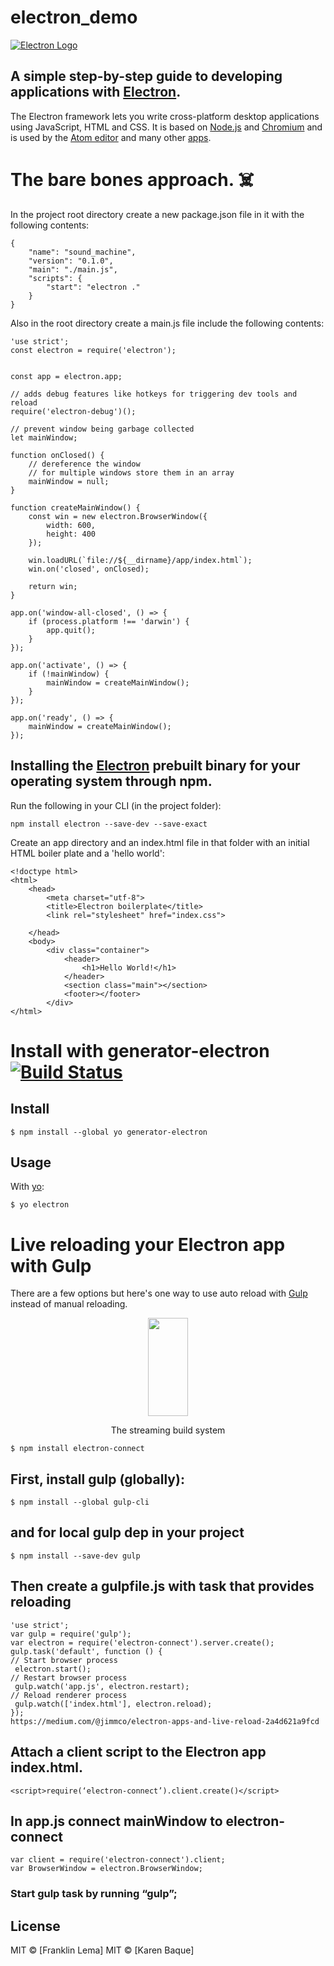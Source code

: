 # electron_demo

[![Electron Logo](https://electron.atom.io/images/electron-logo.svg)](https://electron.atom.io/)

## A simple step-by-step guide to developing applications with [Electron](http://electron.atom.io/).

The Electron framework lets you write cross-platform desktop applications
using JavaScript, HTML and CSS. It is based on [Node.js](https://nodejs.org/) and
[Chromium](http://www.chromium.org) and is used by the [Atom
editor](https://github.com/atom/atom) and many other [apps](https://electron.atom.io/apps).


# The bare bones approach. ☠️

In the project root directory create a new package.json file in it with the following contents:

```
{
    "name": "sound_machine",
    "version": "0.1.0",
    "main": "./main.js",
    "scripts": {
        "start": "electron ."
    }
}
```
Also in the root directory create a main.js file include the following contents:
```
'use strict';
const electron = require('electron');


const app = electron.app;

// adds debug features like hotkeys for triggering dev tools and reload
require('electron-debug')();

// prevent window being garbage collected
let mainWindow;

function onClosed() {
	// dereference the window
	// for multiple windows store them in an array
	mainWindow = null;
}

function createMainWindow() {
	const win = new electron.BrowserWindow({
		width: 600,
		height: 400
	});

	win.loadURL(`file://${__dirname}/app/index.html`);
	win.on('closed', onClosed);

	return win;
}

app.on('window-all-closed', () => {
	if (process.platform !== 'darwin') {
		app.quit();
	}
});

app.on('activate', () => {
	if (!mainWindow) {
		mainWindow = createMainWindow();
	}
});

app.on('ready', () => {
	mainWindow = createMainWindow();
});

```
## Installing the  [Electron](https://github.com/electron/electron) prebuilt binary for your operating system through npm. 
Run the following in your CLI (in the project folder):
```
npm install electron --save-dev --save-exact
```

Create an app directory and an index.html file in that folder with an initial HTML boiler plate and a 'hello world':
```
<!doctype html>
<html>
	<head>
		<meta charset="utf-8">
		<title>Electron boilerplate</title>
		<link rel="stylesheet" href="index.css">
		
	</head>
	<body>
		<div class="container">
			<header>
				<h1>Hello World!</h1>
			</header>
			<section class="main"></section>
			<footer></footer>
		</div>
</html>
```



# Install with generator-electron [![Build Status](https://travis-ci.org/sindresorhus/generator-electron.svg?branch=master)](https://travis-ci.org/sindresorhus/generator-electron)

## Install

```
$ npm install --global yo generator-electron
```
## Usage

With [yo](https://github.com/yeoman/yo):

```
$ yo electron
```


# Live reloading your Electron app with Gulp
There are a few options but here's one way to use auto reload with [Gulp](https://github.com/gulpjs/gulp) instead of manual reloading.

<p align="center">
  <a href="http://gulpjs.com">
    <img height="157" width="64" src="https://raw.githubusercontent.com/gulpjs/artwork/master/gulp-2x.png">
  </a>
  <p align="center">The streaming build system</p>
</p>

```
$ npm install electron-connect
```
## First, install gulp (globally):
```
$ npm install --global gulp-cli
```
## and for local gulp dep in your project
```
$ npm install --save-dev gulp
```
## Then create a gulpfile.js with task that provides reloading

```
'use strict';
var gulp = require('gulp');
var electron = require('electron-connect').server.create();
gulp.task('default', function () {
// Start browser process
 electron.start();
// Restart browser process
 gulp.watch('app.js', electron.restart);
// Reload renderer process
 gulp.watch(['index.html'], electron.reload);
});
https://medium.com/@jimmco/electron-apps-and-live-reload-2a4d621a9fcd
```

##  Attach a client script to the  Electron app index.html.
```
<script>require(‘electron-connect’).client.create()</script>
```

## In app.js connect mainWindow to electron-connect
```
var client = require('electron-connect').client;
var BrowserWindow = electron.BrowserWindow;
```
### Start gulp task by running “gulp”;

## License

MIT © [Franklin Lema]
MIT © [Karen Baque]
